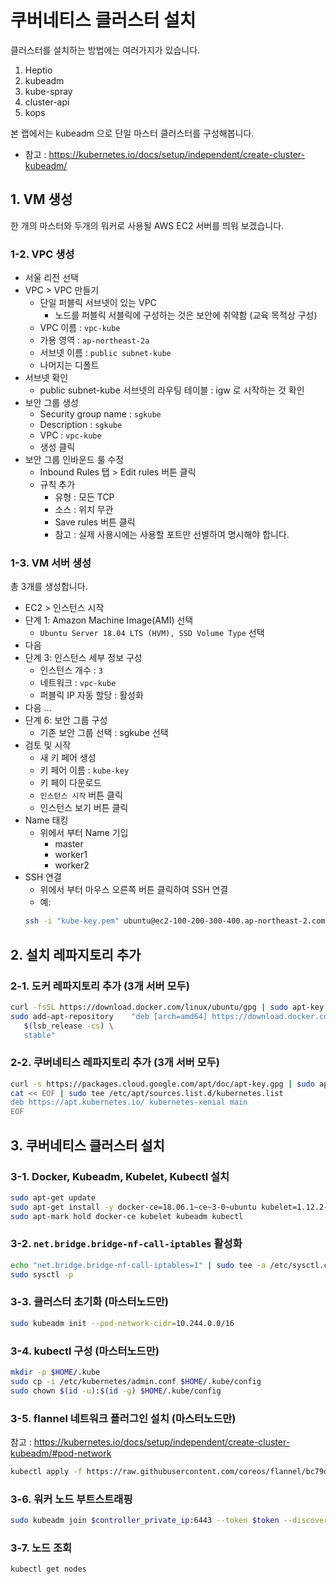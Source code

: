 # 쿠버네티스 클러스터 설치

클러스터를 설치하는 방법에는 여러가지가 있습니다.

1. Heptio
2. kubeadm
3. kube-spray
4. cluster-api
5. kops


본 랩에서는 kubeadm 으로 단일 마스터 클러스터를 구성해봅니다.

- 참고 : https://kubernetes.io/docs/setup/independent/create-cluster-kubeadm/

## 1. VM 생성

한 개의 마스터와 두개의 워커로 사용될 AWS EC2 서버를 띄워 보겠습니다.

### 1-2. VPC 생성

- 서울 리전 선택
- VPC > VPC 만들기
  - 단일 퍼블릭 서브넷이 있는 VPC
    - 노드를 퍼블릭 서블릭에 구성하는 것은 보안에 취약함 (교육 목적상 구성)
  - VPC 이름 : `vpc-kube`
  - 가용 영역 : `ap-northeast-2a`
  - 서브넷 이름 : `public subnet-kube`
  - 나머지는 디폴트
- 서브넷 확인
  - public subnet-kube 서브넷의 라우팅 테이블 : igw 로 시작하는 것 확인
- 보안 그룹 생성
  - Security group name : `sgkube`
  - Description : `sgkube`
  - VPC : `vpc-kube`
  - 생성 클릭
- 보안 그룹 인바운드 룰 수정
  - Inbound Rules 탭 > Edit rules 버튼 클릭
  - 규칙 추가
    - 유형 : 모든 TCP
    - 소스 : 위치 무관
    - Save rules 버튼 클릭
    - 참고 : 실제 사용시에는 사용할 포트만 선별하여 명시해야 합니다.

### 1-3. VM 서버 생성

총 3개를 생성합니다.

- EC2 > 인스턴스 시작
- 단계 1: Amazon Machine Image(AMI) 선택
  - `Ubuntu Server 18.04 LTS (HVM), SSD Volume Type` 선택
- 다음
- 단계 3: 인스턴스 세부 정보 구성
  - 인스턴스 개수 : `3`
  - 네트워크 : `vpc-kube`
  - 퍼블릭 IP 자동 할당 : 활성화
- 다음 ...
- 단계 6: 보안 그룹 구성
  - 기존 보안 그룹 선택 : sgkube 선택
- 검토 및 시작
  - 새 키 페어 생성
  - 키 페어 이름 : `kube-key`
  - 키 페이 다운로드
  - `인스턴스 시작` 버튼 클릭
  - 인스턴스 보기 버튼 클릭
- Name 태킹
  - 위에서 부터 Name 기입
    - master
    - worker1
    - worker2
- SSH 연결
  - 위에서 부터 마우스 오른쪽 버튼 클릭하여 SSH 연결
  - 예:
  ```sh
  ssh -i "kube-key.pem" ubuntu@ec2-100-200-300-400.ap-northeast-2.compute.amazonaws.com
  ```

## 2. 설치 레파지토리 추가

### 2-1. 도커 레파지토리 추가 (3개 서버 모두)
```sh
curl -fsSL https://download.docker.com/linux/ubuntu/gpg | sudo apt-key add -
sudo add-apt-repository    "deb [arch=amd64] https://download.docker.com/linux/ubuntu \
   $(lsb_release -cs) \
   stable"
```

### 2-2. 쿠버네티스 레파지토리 추가 (3개 서버 모두)
```sh
curl -s https://packages.cloud.google.com/apt/doc/apt-key.gpg | sudo apt-key add -
cat << EOF | sudo tee /etc/apt/sources.list.d/kubernetes.list
deb https://apt.kubernetes.io/ kubernetes-xenial main
EOF
```

## 3. 쿠버네티스 클러스터 설치


### 3-1. Docker, Kubeadm, Kubelet, Kubectl 설치
```sh
sudo apt-get update
sudo apt-get install -y docker-ce=18.06.1~ce~3-0~ubuntu kubelet=1.12.2-00 kubeadm=1.12.2-00 kubectl=1.12.2-00
sudo apt-mark hold docker-ce kubelet kubeadm kubectl
```

### 3-2. `net.bridge.bridge-nf-call-iptables` 활성화
```sh
echo "net.bridge.bridge-nf-call-iptables=1" | sudo tee -a /etc/sysctl.conf
sudo sysctl -p
```

### 3-3. 클러스터 초기화 (마스터노드만)
```sh
sudo kubeadm init --pod-network-cidr=10.244.0.0/16
```

### 3-4. kubectl 구성 (마스터노드만)
```sh
mkdir -p $HOME/.kube
sudo cp -i /etc/kubernetes/admin.conf $HOME/.kube/config
sudo chown $(id -u):$(id -g) $HOME/.kube/config
```

### 3-5. flannel 네트워크 플러그인 설치 (마스터노드만)

참고 : https://kubernetes.io/docs/setup/independent/create-cluster-kubeadm/#pod-network

```sh
kubectl apply -f https://raw.githubusercontent.com/coreos/flannel/bc79dd1505b0c8681ece4de4c0d86c5cd2643275/Documentation/kube-flannel.yml
```

### 3-6. 워커 노드 부트스트래핑
```sh
sudo kubeadm join $controller_private_ip:6443 --token $token --discovery-token-ca-cert-hash $hash
```

### 3-7. 노드 조회
```sh
kubectl get nodes
```
